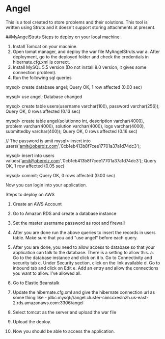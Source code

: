 # Angel
This is a tool created to store problems and their solutions. This tool is written using Struts and it doesn't support storing attachments at present. 

##MyAngelStruts
Steps to deploy on your local machine.
1. Install Tomcat on your machine.
2. Open tomat manager, and deploy the war file MyAngelStruts.war
    a. After deployment, go to the deployed folder and check the credentials in hibernate.cfg.xml is correct.
3. Install MySQL 5.5 version (Do not install 8.0 version, it gives some connection problem).
4. Run the following sql queries

mysql> create database angel;
Query OK, 1 row affected (0.00 sec)

mysql> use angel;
Database changed

mysql> create table users(username varchar(100), password varchar(256));
Query OK, 0 rows affected (0.13 sec)

mysql> create table angel(solutionno int, description varchar(4000), problem varchar(4000), solution varchar(4000), logs varchar(4000), submittedby varchar(400));
Query OK, 0 rows affected (0.16 sec)

// The password is amit
mysql> insert into users('amit@oberoiz.com','0cb1eb413b8f7cee17701a37a1d74dc3');

mysql> insert into users values('amit@oberoiz.com','0cb1eb413b8f7cee17701a37a1d74dc3');
Query OK, 1 row affected (0.05 sec)

mysql> commit;
Query OK, 0 rows affected (0.00 sec)

Now you can login into your application.


Steps to deploy on AWS
1. Create an AWS Account
2. Go to Amazon RDS and create a database instance
3. Set the master username password as root and firewall
4. After you are done run the above queries to insert the records in users table. Make sure that you add "use angel" before each query.
5. After you are done, you need to allow access to database so that your application can talk to the database. There is a setting to allow this.
    a. Go to the database instance and click on it
    b. Go to Connectivity and security tab
    c. Under Security section, click on the link available
    d. Go to inbound tab and click on Edit
    e. Add an entry and allow the connections you want to allow. I've allowed all.
    
    
6. Go to Elastic Beanstalk
7. Update the hibernate.cfg.xml and give the hibernate connection url as some thing like - jdbc:mysql://angel.cluster-cimccxeslnzh.us-east-2.rds.amazonaws.com:3306/angel
3. Select tomcat as the server and upload the war file
4. Upload the deploy. 
5. Now you should be able to access the application.

